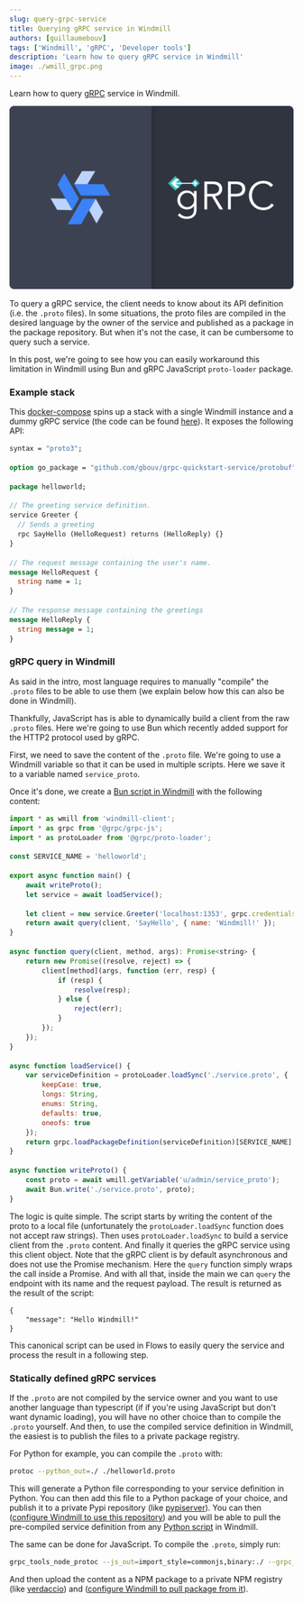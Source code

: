 ```yaml
---
slug: query-grpc-service
title: Querying gRPC service in Windmill
authors: [guillaumebouv]
tags: ['Windmill', 'gRPC', 'Developer tools']
description: 'Learn how to query gRPC service in Windmill'
image: ./wmill_grpc.png
---
```


Learn how to query [gRPC](https://grpc.io/) service in Windmill.

![gRPC Windmill](./wmill_grpc.png)

To query a gRPC service, the client needs to know about its API definition (i.e. the `.proto` files). In some situations, the proto files are compiled in the desired language by the owner of the service and published as a package in the package repository. But when it's not the case, it can be cumbersome to query such a service.

In this post, we're going to see how you can easily workaround this limitation in Windmill using Bun and gRPC JavaScript `proto-loader` package.

### Example stack

This [docker-compose](https://github.com/windmill-labs/windmill/blob/main/examples/usecase/query-grpc-service/docker-compose.yml) spins up a stack with a single Windmill instance and a dummy gRPC service (the code can be found
[here](https://github.com/gbouv/grpc-quickstart-service/tree/main)). It exposes the following API:

```proto
syntax = "proto3";

option go_package = "github.com/gbouv/grpc-quickstart-service/protobuf";

package helloworld;

// The greeting service definition.
service Greeter {
  // Sends a greeting
  rpc SayHello (HelloRequest) returns (HelloReply) {}
}

// The request message containing the user's name.
message HelloRequest {
  string name = 1;
}

// The response message containing the greetings
message HelloReply {
  string message = 1;
}
```

### gRPC query in Windmill

As said in the intro, most language requires to manually "compile" the `.proto` files to be able to use them (we explain below how this can also be done in Windmill).

Thankfully, JavaScript has is able to dynamically build a client from the raw `.proto` files. Here we're going to use Bun which recently added support for the HTTP2 protocol used by gRPC.

First, we need to save the content of the `.proto` file. We're going to use a Windmill variable so that it can be used in multiple scripts. Here we save it to a variable named `service_proto`.

Once it's done, we create a [Bun script in Windmill](/docs/getting_started/scripts_quickstart/typescript) with the following content:

```js
import * as wmill from 'windmill-client';
import * as grpc from '@grpc/grpc-js';
import * as protoLoader from '@grpc/proto-loader';

const SERVICE_NAME = 'helloworld';

export async function main() {
	await writeProto();
	let service = await loadService();

	let client = new service.Greeter('localhost:1353', grpc.credentials.createInsecure());
	return await query(client, 'SayHello', { name: 'Windmill!' });
}

async function query(client, method, args): Promise<string> {
	return new Promise((resolve, reject) => {
		client[method](args, function (err, resp) {
			if (resp) {
				resolve(resp);
			} else {
				reject(err);
			}
		});
	});
}

async function loadService() {
	var serviceDefinition = protoLoader.loadSync('./service.proto', {
		keepCase: true,
		longs: String,
		enums: String,
		defaults: true,
		oneofs: true
	});
	return grpc.loadPackageDefinition(serviceDefinition)[SERVICE_NAME];
}

async function writeProto() {
	const proto = await wmill.getVariable('u/admin/service_proto');
	await Bun.write('./service.proto', proto);
}
```

The logic is quite simple. The script starts by writing the content of the proto to a local file (unfortunately the `protoLoader.loadSync` function does not accept raw strings). Then uses `protoLoader.loadSync` to build a service client from the `.proto` content. And finally it queries the gRPC service using this client object. Note that the gRPC client is by default asynchronous and does not use the Promise mechanism. Here the `query` function simply wraps the call inside a Promise. And with all that, inside the main we can `query` the endpoint with its name and the request payload. The result is returned as the result of the script:

```
{
    "message": "Hello Windmill!"
}
```

This canonical script can be used in Flows to easily query the service and process the result in a following step.

### Statically defined gRPC services

If the `.proto` are not compiled by the service owner and you want to use another language than typescript (if if you're using JavaScript but don't want dynamic loading), you will have no other choice than to compile the `.proto` yourself. And then, to use the compiled service definition in Windmill, the easiest is to publish the files to a private package registry.

For Python for example, you can compile the `.proto` with:

```bash
protoc --python_out=./ ./helloworld.proto
```

This will generate a Python file corresponding to your service definition in Python. You can then add this file to a Python package of your choice, and publish it to a private Pypi repository (like [pypiserver](https://pypi.org/project/pypiserver/)). You can then ([configure Windmill to use this repository](/docs/advanced/imports#private-pypi-repository)) and you will be able to pull the pre-compiled service definition from any [Python script](/docs/getting_started/scripts_quickstart/python) in Windmill.

The same can be done for JavaScript. To compile the `.proto`, simply run:

```bash
grpc_tools_node_protoc --js_out=import_style=commonjs,binary:./ --grpc_out=grpc_js:./ helloworld.proto
```

And then upload the content as a NPM package to a private NPM registry (like [verdaccio](https://verdaccio.org/)) and ([configure Windmill to pull package from it](/docs/advanced/imports#private-npm-registry--private-npm-packages)).
